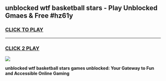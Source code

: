 
## unblocked wtf basketball stars - Play Unblocked Gmaes & Free #hz61y
<h3>
<a href="https://news.freeplayer.one?title=unblocked_wtf_basketball_stars&ref=24F">CLICK TO PLAY</a></h3>
<hr>

<h3>
<a href="https://news.freeplayer.one?title=unblocked_wtf_basketball_stars&ref=24F">CLICK 2 PLAY</a>
  
</h3>

<a href="https://news.freeplayer.one?title=unblocked_wtf_basketball_stars&ref=24F/"><img src="https://clearcache.store/games.png"></a>


**unblocked wtf basketball stars games unblocked: Your Gateway to Fun and Accessible Online Gaming**
